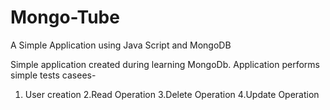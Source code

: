 # Mongo-Tube
A Simple Application using Java Script and MongoDB 

Simple application created during learning MongoDb.
Application performs simple tests casees-
  1. User creation
  2.Read Operation
  3.Delete Operation
  4.Update Operation
  
  
